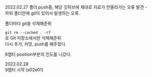 2022.02.27
폴더 push중, 해당 깃허브에 제대로 자료가 안올라가는 오류 발견 -  
하위 폴더안에 git이 있어서 발생하는 오류.

폴더마다 git을 삭제해준뒤  

 ```git rm --cached . -rf```  
 로 Git 저장소에서만 삭제해준뒤   
 다시 추가, 커밋, push를 해주었다.      
 
 8챕터 position부분의 진도를 나갔다.
 
   
 2022.02.28   
 9챕터 시작 (s02e01)   